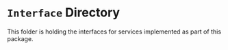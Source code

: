 ﻿# `Interface` Directory
This folder is holding the interfaces for services implemented as part of this package.